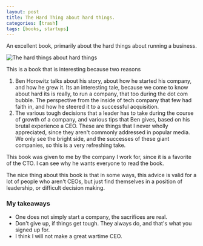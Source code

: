```yaml
---
layout: post
title: The Hard Thing about hard things.
categories: [trash]
tags: [books, startups]
---
```



An excellent book, primarily about the hard things about running a business.

![The hard things about hard things](https://images-na.ssl-images-amazon.com/images/I/51slqM2g3jL._SX329_BO1,204,203,200_.jpg)

This is a book that is interesting because two reasons
1. Ben Horowitz talks about his story, about how he started his company, and how he grew it. Its an interesting tale, because we come to know about hard its is really, to run a company, that too during the dot com bubble. The perspective from the inside of tech company that few had faith in, and how he steered it to a successful acquisition.
2. The various tough decisions that a leader has to take during the course of growth of a company, and various tips that Ben gives, based on his brutal experience a CEO. These are things that I never wholly appreciated, since they aren't commonly addressed in popular media. We only see the bright side, and the successes of these giant companies, so this is a very refreshing take.

This book was given to me by the company I work for, since it is a favorite of the CTO. I can see why he wants everyone to read the book.

The nice thing about this book is that in some ways, this advice is valid for a lot of people who aren't CEOs, but just find themselves in a position of leadership, or difficult decision making.


### My takeaways
- One does not simply start a company, the sacrifices are real.
- Don't give up, if things get tough. They always do, and that's what you signed up for.
- I think I will not make a great wartime CEO.

